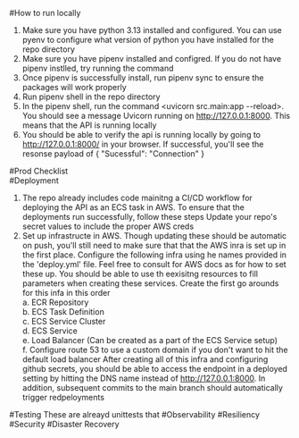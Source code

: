 #How to run locally
1. Make sure you have python 3.13 installed and configured. You can use pyenv to configure what version of python you have installed for the repo directory
2. Make sure you have pipenv installed and configred. If you do not have pipenv instlled, try running the command <pip install pipenv>
3. Once pipenv is successfully install, run pipenv sync to ensure the packages will work properly
4. Run pipenv shell in the repo directory
5. In the pipenv shell, run the command <uvicorn src.main:app --reload>. You should see a message  Uvicorn running on http://127.0.0.1:8000. This means that the API is running locally
6. You should be able to verify the api is running locally by going to http://127.0.0.1:8000/ in your browser. If successful, you'll see the resonse payload of {
"Sucessful": "Connection"
}

#Prod Checklist \
#Deployment
1. The repo already includes code mainitng a CI/CD workflow for deploying the API as an ECS task in AWS. To ensure that the deployments run successfully, follow these steps
  Update your repo's secret values to include the proper AWS creds
2. Set up infrastructe in AWS. Though updating these should be automatic on push, you'll still need to make sure that that the AWS inra is set up in the first place. Configure the following infra using he names provided in the 'deploy.yml' file. Feel free to consult for AWS docs as for how to set these up. You should be able to use th eexisitng resources to fill parameters when creating these services. Create the first go arounds for this infa in this order\
  a. ECR Repository \
  b. ECS Task Definition \
  c. ECS Service Cluster \
  d. ECS Service \
  e. Load Balancer (Can be created as a part of the ECS Service setup) \
  f. Configure route 53 to use a custom domain if you don't want to hit the default load balancer
After creating all of this infra and configuring github secrets, you should be able to access the endpoint in a deployed setting by hitting the DNS name instead of http://127.0.0.1:8000. In addition, subsequent commits to the main branch should automatically trigger redpeloyments

#Testing
These are alreayd unittests that 
#Observability
#Resiliency
#Security
#Disaster Recovery
